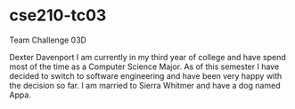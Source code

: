 # cse210-tc03
Team Challenge 03D

Dexter Davenport
I am currently in my third year of college and have spend most of the time as a Computer Science Major. As of this
semester I have decided to switch to software engineering and have been very happy with the decision so far. I am 
married to Sierra Whitmer and have a dog named Appa. 